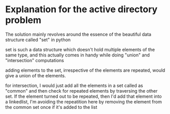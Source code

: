 # Explanation for the active directory problem 

The solution mainly revolves around the essence of the beautiful data structure called "set" in python

set is such a data structure which doesn't hold multiple elements of the same type, and this actually comes in handy while doing "union" and "intersection" computations

adding elements to the set, irrespective of the elements are repeated, would give a union of the elements. 

for intersection, I would just add all the elements in a set called as "common" and then check for repeated elements by traversing the other set. 
If the element turned out to be repeated, then I'd add that element into a linkedlist, I'm avoiding the repeatition here by removing the element from the common set once if it's added to the list